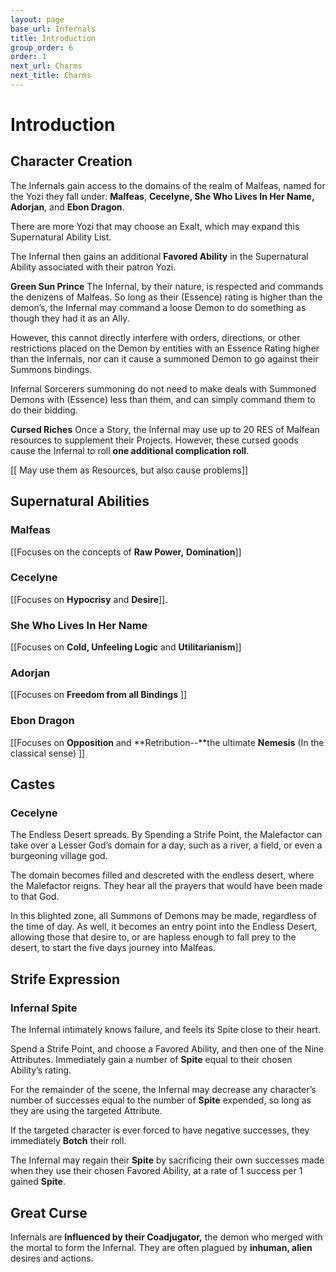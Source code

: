 ```yaml
---
layout: page
base_url: Infernals
title: Introduction
group_order: 6
order: 1
next_url: Charms
next_title: Charms
---
```


Introduction
============

Character Creation
------------------

The Infernals gain access to the domains of the realm of Malfeas, named
for the Yozi they fall under: **Malfeas**, **Cecelyne, She Who Lives In
Her Name, Adorjan**, and **Ebon Dragon**.

There are more Yozi that may choose an Exalt, which may expand this
Supernatural Ability List.

The Infernal then gains an additional **Favored Ability** in the
Supernatural Ability associated with their patron Yozi.

**Green Sun Prince** The Infernal, by their nature, is respected and
commands the denizens of Malfeas. So long as their (Essence) rating is
higher than the demon’s, the Infernal may command a loose Demon to do
something as though they had it as an Ally.

However, this cannot directly interfere with orders, directions, or
other restrictions placed on the Demon by entities with an Essence
Rating higher than the Infernals, nor can it cause a summoned Demon to
go against their Summons bindings.

Infernal Sorcerers summoning do not need to make deals with Summoned
Demons with (Essence) less than them, and can simply command them to do
their bidding.

**Cursed Riches** Once a Story, the Infernal may use up to 20 RES of
Malfean resources to supplement their Projects. However, these cursed
goods cause the Infernal to roll **one additional complication roll**.

\[\[ May use them as Resources, but also cause problems\]\]

Supernatural Abilities
----------------------

### 

### Malfeas

\[\[Focuses on the concepts of **Raw Power,** **Domination**\]\]

### Cecelyne

\[\[Focuses on **Hypocrisy** and **Desire**\]\].

### She Who Lives In Her Name

\[\[Focuses on **Cold, Unfeeling Logic** and **Utilitarianism**\]\]

### Adorjan

\[\[Focuses on **Freedom from all Bindings** \]\]

### Ebon Dragon

\[\[Focuses on **Opposition** and **Retribution--**the ultimate
**Nemesis** (In the classical sense) \]\]

Castes
------

### Cecelyne

The Endless Desert spreads. By Spending a Strife Point, the Malefactor
can take over a Lesser God’s domain for a day, such as a river, a field,
or even a burgeoning village god.

The domain becomes filled and descreted with the endless desert, where
the Malefactor reigns. They hear all the prayers that would have been
made to that God.

In this blighted zone, all Summons of Demons may be made, regardless of
the time of day. As well, it becomes an entry point into the Endless
Desert, allowing those that desire to, or are hapless enough to fall
prey to the desert, to start the five days journey into Malfeas.

Strife Expression
-----------------

### Infernal Spite

The Infernal intimately knows failure, and feels its Spite close to
their heart.

Spend a Strife Point, and choose a Favored Ability, and then one of the
Nine Attributes. Immediately gain a number of **Spite** equal to their
chosen Ability’s rating.

For the remainder of the scene, the Infernal may decrease any
character’s number of successes equal to the number of **Spite**
expended, so long as they are using the targeted Attribute.

If the targeted character is ever forced to have negative successes,
they immediately **Botch** their roll.

The Infernal may regain their **Spite** by sacrificing their own
successes made when they use their chosen Favored Ability, at a rate of
1 success per 1 gained **Spite**.

Great Curse
-----------

Infernals are **Influenced by their Coadjugator,** the demon who merged
with the mortal to form the Infernal. They are often plagued by
**inhuman, alien** desires and actions.
